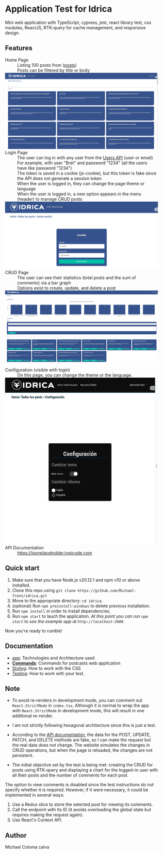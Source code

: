 # Application Test for Idrica

Mini web application with TypeScript, cypress, jest, react library test, css modules,  ReactJS, RTK-query for cache management, and responsive design.

## Features

<dl>
  <dt>Home Page</dt>
  <dd>Listing 100 posts from (<a href="https://jsonplaceholder.typicode.com/posts">posts</a>)</dd>
  <dd>Posts can be filtered by title or body</dd>

  <img src="docs\images\home.png" alt="Descripción de la imagen" />

  <dt>Login Page</dt>
  <dd>The user can log in with any user from the <a href="https://jsonplaceholder.typicode.com/users">Users API</a> (user or email)</dd>
  <dd>For example, with user "Bret" and password "1234" (all the users have like password "1234")</dd>
  <dd>The token is saved in a cookie (js-cookie), but this token is fake since the API does not generate a session token</dd>
  <dd>When the user is logged in, they can change the page theme or language</dd>
  <dd>When the user is logged in, a new option appears in the menu (header) to manage CRUD posts</dd>

  <img src="docs\images\login.png" alt="Descripción de la imagen" />

  <dt>CRUD Page</dt>
  <dd>The user can see their statistics (total posts and the sum of comments) via a bar graph</dd>
  <dd>Options exist to create, update, and delete a post</dd>

  <img src="docs\images\crud.png" alt="Descripción de la imagen" />

  <dt>Configuration (visible with login)</dt>
  <dd>On this page, you can change the theme or the language.</dd>

  <img src="docs\images\settings.png" alt="Descripción de la imagen"/>

  <dt>API Documentation</dt>
  <dd><a href="https://jsonplaceholder.typicode.com/">https://jsonplaceholder.typicode.com</a></dd>
</dl>




## Quick start

1.  Make sure that you have Node.js v20.12.1 and npm v10 or above installed.
2.  Clone this repo using `git clone https://github.com/Michael-front/idrica.git`
3.  Move to the appropriate directory: `cd idrica`.<br />
4.  (optional) Run `npm preinstall:windows`  to delete previous installation.<br />
5.  Run `npm install` in order to install dependencies.<br />
6.  Run `npm start` to lauch the application.
_At this point you can run `npm start` to see the example app at `http://localhost:3000`._

Now you're ready to rumble!


## Documentation
- [app](docs/app.md): Technologies and Architecture used
- [**Commands**](docs/commands.md): Commands for podcasts web application
- [Styling](docs/css.md): How to work with the CSS
- [Testing](docs/testing.md): How to work with your test.


## Note
- To avoid re-renders in development mode, you can comment out `React.StrictMode` in `index.tsx`. Although it is normal to wrap the app with `React.StrictMode` in development mode, this will result in one additional re-render.

- I am not strictly following hexagonal architecture since this is just a test.

- According to the [API documentation](https://jsonplaceholder.typicode.com), the data for the POST, UPDATE, PATCH, and DELETE methods are fake, so I can make the request but the real data does not change. The website simulates the changes in CRUD operations, but when the page is reloaded, the changes are not persistent.

- The initial objective set by the test is being met: creating the CRUD for posts using RTK-query and displaying a chart for the logged-in user with all their posts and the number of comments for each post.

The option to view comments is disabled since the test instructions do not specify whether it is required. However, if it were necessary, it could be implemented in several ways:

1. Use a Redux slice to store the selected post for viewing its comments.
2. Call the endpoint with its ID (it avoids overloading the global state but requires making the request again).
3. Use React's Context API.


## Author

Michael Coloma calva


